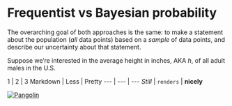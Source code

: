 # Frequentist vs Bayesian probability

The overarching goal of both approaches is the same: to make a statement about the population (*all* data points) based on a *sample* of data points, and describe our uncertainty about that statement.

Suppose we’re interested in the average height in inches, AKA *h*, of all adult males in the U.S.


1 | 2 | 3
Markdown | Less | Pretty
--- | --- | ---
*Still* | `renders` | **nicely**

[![Pangolin](https://i.ytimg.com/vi/LMiYjkG4onM/hqdefault.jpg?custom=true&w=336&h=188&stc=true&jpg444=true&jpgq=90&sp=68&sigh=UvxMNMKfzcbVEJEhJ5zAa8Je9L4)](https://www.youtube.com/watch?v=LMiYjkG4onM)

